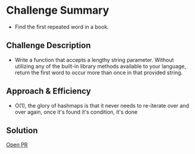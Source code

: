 # Challenge Summary
<!-- Short summary or background information -->
- Find the first repeated word in a book.

## Challenge Description
<!-- Description of the challenge -->
- Write a function that accepts a lengthy string parameter. Without utilizing any of the built-in library methods available to your language, return the first word to occur more than once in that provided string.

## Approach & Efficiency
<!-- What approach did you take? Why? What is the Big O space/time for this approach? -->
- O(1), the glory of hashmaps is that it never needs to re-iterate over and over again, once it's found it's condition, it's done

## Solution

[Open PR](https://github.com/SianCulligan/python-data-structures-and-algorithms/pull/25)